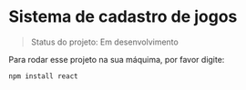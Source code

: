 # Sistema de cadastro de jogos

> Status do projeto: Em desenvolvimento

Para rodar esse projeto na sua máquima, por favor digite:

```
npm install react
```
